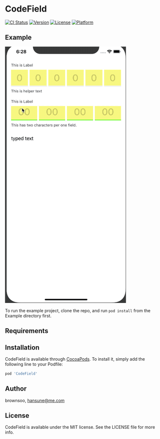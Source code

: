 # CodeField

[![CI Status](https://img.shields.io/travis/brownsoo/CodeField.svg?style=flat)](https://travis-ci.org/brownsoo/CodeField)
[![Version](https://img.shields.io/cocoapods/v/CodeField.svg?style=flat)](https://cocoapods.org/pods/CodeField)
[![License](https://img.shields.io/cocoapods/l/CodeField.svg?style=flat)](https://cocoapods.org/pods/CodeField)
[![Platform](https://img.shields.io/cocoapods/p/CodeField.svg?style=flat)](https://cocoapods.org/pods/CodeField)

## Example

![Demo of CodeField](codefield-example.gif)

To run the example project, clone the repo, and run `pod install` from the Example directory first.

## Requirements

## Installation

CodeField is available through [CocoaPods](https://cocoapods.org). To install
it, simply add the following line to your Podfile:

```ruby
pod 'CodeField'
```

## Author

brownsoo, hansune@me.com

## License

CodeField is available under the MIT license. See the LICENSE file for more info.
